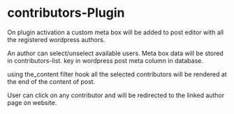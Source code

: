 ﻿# contributors-Plugin
On plugin activation a custom meta box will
be added to post editor with all the
registered wordpress authors.

An author can select/unselect available users.
Meta box data will be stored in contributors-list.
key in wordpress post meta column in database.


using the_content filter hook all the selected
contributors will be rendered at the end of
the content of post.

User can click on any contributor and will be redirected
to the linked author page on website.
